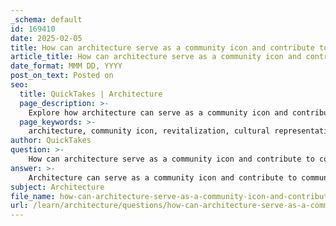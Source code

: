 ```yaml
---
_schema: default
id: 169410
date: 2025-02-05
title: How can architecture serve as a community icon and contribute to community revitalization?
article_title: How can architecture serve as a community icon and contribute to community revitalization?
date_format: MMM DD, YYYY
post_on_text: Posted on
seo:
  title: QuickTakes | Architecture
  page_description: >-
    Explore how architecture can serve as a community icon and contribute to revitalization through cultural representation, engagement, public spaces, and sustainable design.
  page_keywords: >-
    architecture, community icon, revitalization, cultural representation, community engagement, public spaces, economic growth, sustainable design, community identity, social interaction, architectural design, local heritage, empowerment, eco-friendly
author: QuickTakes
question: >-
    How can architecture serve as a community icon and contribute to community revitalization?
answer: >-
    Architecture can serve as a community icon and contribute to community revitalization in several impactful ways:\n\n1. **Symbolic Representation**: Architectural design can embody the values, history, and aspirations of a community. For instance, the transformation of Sugamo Shinkin Bank under Emmanuel Moureaux's design philosophy illustrates how architecture can redefine corporate identity while fostering a sense of belonging. The bank's motto, "Turn joy into joy," reflects a commitment to creating welcoming spaces that resonate with the community's spirit.\n\n2. **Cultural Revitalization**: Architecture can play a crucial role in cultural revitalization efforts, particularly in Indigenous and marginalized communities. By designing spaces that reflect traditional practices, languages, and ceremonies, architects can help communities reclaim their cultural identity. This not only fosters resilience but also empowers individuals to assert their heritage, as seen in various community-led initiatives.\n\n3. **Community Engagement**: Innovative architectural designs that integrate indoor and outdoor spaces can enhance customer engagement and community interaction. For example, the "rainbow shower" concept at the Ekoda branch of Sugamo Shinkin Bank creates vibrant atmospheres that invite community participation. Such designs encourage social interaction and strengthen community bonds.\n\n4. **Public Spaces and Events**: Architectural projects that include public spaces can serve as venues for cultural events and gatherings, promoting social cohesion. The reconstruction efforts in post-war Warsaw, which included the creation of public spaces for cultural events, exemplify how architecture can facilitate community engagement and a shared identity among residents.\n\n5. **Economic Revitalization**: Well-designed architectural projects can attract businesses and tourism, contributing to the economic revitalization of a community. By creating iconic structures that draw visitors, communities can enhance their economic prospects while simultaneously fostering a sense of pride among residents.\n\n6. **Sustainable Design**: Incorporating sustainable design principles can also enhance community revitalization. Buildings that utilize eco-friendly materials and energy-efficient systems not only reduce environmental impact but also promote a healthier living environment for residents. This aligns with contemporary values of sustainability and can serve as a model for future developments.\n\nIn summary, architecture can serve as a powerful tool for community revitalization by symbolizing cultural identity, fostering engagement, creating public spaces for interaction, and promoting economic growth. Through thoughtful design, architects can contribute to the resilience and vibrancy of communities, making them more inclusive and connected.
subject: Architecture
file_name: how-can-architecture-serve-as-a-community-icon-and-contribute-to-community-revitalization.md
url: /learn/architecture/questions/how-can-architecture-serve-as-a-community-icon-and-contribute-to-community-revitalization
---
```


&nbsp;